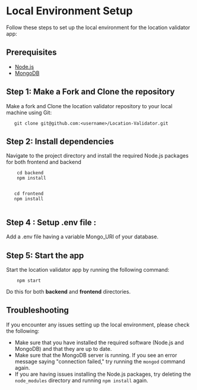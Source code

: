 # Local Environment Setup

Follow these steps to set up the local environment for the location validator app:

## Prerequisites

- [Node.js](https://nodejs.org/)
- [MongoDB](https://www.mongodb.com/)

## Step 1: Make a Fork and Clone the repository

Make a fork and Clone the location validator repository to your local machine using Git: 

```  console 
   git clone git@github.com:<username>/Location-Validator.git
```
   
   

## Step 2: Install dependencies

Navigate to the project directory and install the required Node.js packages for both frontend and backend


``` console
    cd backend
    npm install
    
```
    
    
    
 ``` console
    cd frontend
    npm install
    
 ```
    
    
## Step 4 : Setup .env file :

Add a .env file having a variable Mongo_URI of your database.

## Step 5: Start the app

Start the location validator app by running the following command:


``` console
    npm start
 ````
  
  
Do this for both <b>backend</b> and <b>frontend</b> directories.

## Troubleshooting

If you encounter any issues setting up the local environment, please check the following:

- Make sure that you have installed the required software (Node.js and MongoDB) and that they are up to date.
- Make sure that the MongoDB server is running. If you see an error message saying "connection failed," try running the `mongod` command again.
- If you are having issues installing the Node.js packages, try deleting the `node_modules` directory and running `npm install` again.
